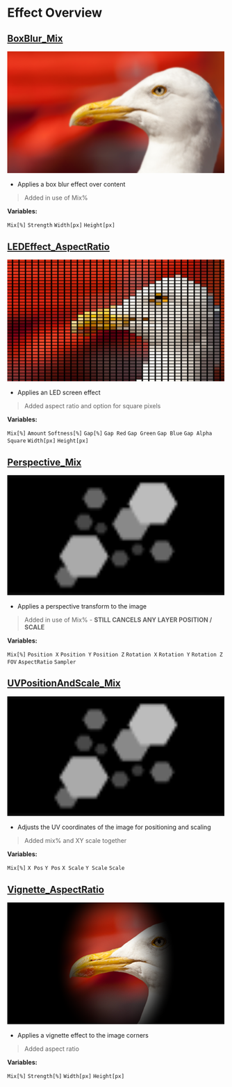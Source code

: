 # Effect Overview

## [BoxBlur_Mix](BoxBlur_Mix.glsl)
<img src="BoxBlur_Mix.png" alt="BoxBlur_Mix" width="500"/>

- Applies a box blur effect over content

> Added in use of Mix%

**Variables:**

`Mix[%]`
`Strength`
`Width[px]`
`Height[px]`
## [LEDEffect_AspectRatio](LEDEffect_AspectRatio.glsl)
<img src="LEDEffect_AspectRatio.png" alt="LEDEffect_AspectRatio" width="500"/>

- Applies an LED screen effect

> Added aspect ratio and option for square pixels

**Variables:**

`Mix[%]`
`Amount`
`Softness[%]`
`Gap[%]`
`Gap Red`
`Gap Green`
`Gap Blue`
`Gap Alpha`
`Square`
`Width[px]`
`Height[px]`
## [Perspective_Mix](Perspective_Mix.glsl)
<img src="_noeffect.png" alt="Placeholder Image" width="500"/>

- Applies a perspective transform to the image

> Added in use of Mix% - **STILL CANCELS ANY LAYER POSITION / SCALE**

**Variables:**

`Mix[%]`
`Position X`
`Position Y`
`Position Z`
`Rotation X`
`Rotation Y`
`Rotation Z`
`FOV`
`AspectRatio`
`Sampler`
## [UVPositionAndScale_Mix](UVPositionAndScale_Mix.glsl)
<img src="_noeffect.png" alt="Placeholder Image" width="500"/>

- Adjusts the UV coordinates of the image for positioning and scaling

> Added mix% and XY scale together

**Variables:**

`Mix[%]`
`X Pos`
`Y Pos`
`X Scale`
`Y Scale`
`Scale`
## [Vignette_AspectRatio](Vignette_AspectRatio.glsl)
<img src="Vignette_AspectRatio.png" alt="Vignette_AspectRatio" width="500"/>

-  Applies a vignette effect to the image corners

> Added aspect ratio

**Variables:**

`Mix[%]`
`Strength[%]`
`Width[px]`
`Height[px]`
